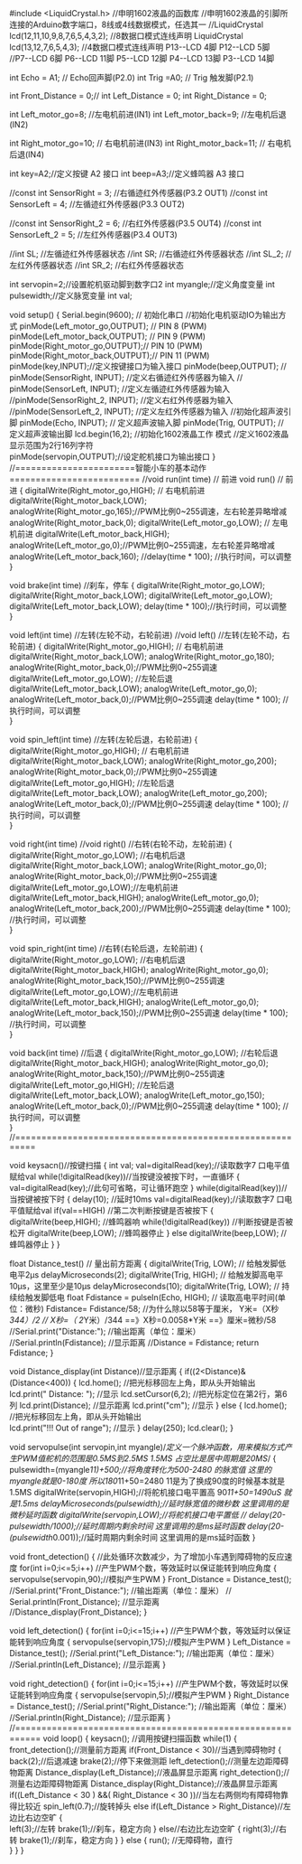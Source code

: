 #include <LiquidCrystal.h> //申明1602液晶的函数库
//申明1602液晶的引脚所连接的Arduino数字端口，8线或4线数据模式，任选其一
//LiquidCrystal lcd(12,11,10,9,8,7,6,5,4,3,2);   //8数据口模式连线声明
LiquidCrystal lcd(13,12,7,6,5,4,3); //4数据口模式连线声明 P13--LCD 4脚  P12--LCD 5脚  
              //P7--LCD 6脚   P6--LCD 11脚  P5--LCD 12脚  P4--LCD 13脚  P3--LCD 14脚  

int Echo = A1;  // Echo回声脚(P2.0)
int Trig =A0;  //  Trig 触发脚(P2.1)

int Front_Distance = 0;//
int Left_Distance = 0;
int Right_Distance = 0;

int Left_motor_go=8;     //左电机前进(IN1)
int Left_motor_back=9;     //左电机后退(IN2)

int Right_motor_go=10;    // 右电机前进(IN3)
int Right_motor_back=11;    // 右电机后退(IN4)

int key=A2;//定义按键 A2 接口
int beep=A3;//定义蜂鸣器 A3 接口

//const int SensorRight = 3;   	//右循迹红外传感器(P3.2 OUT1)
//const int SensorLeft = 4;     	//左循迹红外传感器(P3.3 OUT2)

//const int SensorRight_2 = 6;   	//右红外传感器(P3.5 OUT4)
//const int SensorLeft_2 = 5;     //左红外传感器(P3.4 OUT3)

//int SL;    //左循迹红外传感器状态
//int SR;    //右循迹红外传感器状态
//int SL_2;    //左红外传感器状态
//int SR_2;    //右红外传感器状态

int servopin=2;//设置舵机驱动脚到数字口2
int myangle;//定义角度变量
int pulsewidth;//定义脉宽变量
int val;

void setup()
{
  Serial.begin(9600);     // 初始化串口
  //初始化电机驱动IO为输出方式
  pinMode(Left_motor_go,OUTPUT); // PIN 8 (PWM)
  pinMode(Left_motor_back,OUTPUT); // PIN 9 (PWM)
  pinMode(Right_motor_go,OUTPUT);// PIN 10 (PWM) 
  pinMode(Right_motor_back,OUTPUT);// PIN 11 (PWM)
  pinMode(key,INPUT);//定义按键接口为输入接口
  pinMode(beep,OUTPUT);
  // pinMode(SensorRight, INPUT); //定义右循迹红外传感器为输入
  // pinMode(SensorLeft, INPUT); //定义左循迹红外传感器为输入
  //pinMode(SensorRight_2, INPUT); //定义右红外传感器为输入
  //pinMode(SensorLeft_2, INPUT); //定义左红外传感器为输入
  //初始化超声波引脚
  pinMode(Echo, INPUT);    // 定义超声波输入脚
  pinMode(Trig, OUTPUT);   // 定义超声波输出脚
  lcd.begin(16,2);      //初始化1602液晶工作                       模式
  //定义1602液晶显示范围为2行16列字符  
  pinMode(servopin,OUTPUT);//设定舵机接口为输出接口
}
//=======================智能小车的基本动作=========================
//void run(int time)     // 前进
void run()     // 前进
{
  digitalWrite(Right_motor_go,HIGH);  // 右电机前进
  digitalWrite(Right_motor_back,LOW);     
  analogWrite(Right_motor_go,165);//PWM比例0~255调速，左右轮差异略增减
  analogWrite(Right_motor_back,0);
  digitalWrite(Left_motor_go,LOW);  // 左电机前进
  digitalWrite(Left_motor_back,HIGH);
  analogWrite(Left_motor_go,0);//PWM比例0~255调速，左右轮差异略增减
  analogWrite(Left_motor_back,160);
  //delay(time * 100);   //执行时间，可以调整  
}

void brake(int time)  //刹车，停车
{
  digitalWrite(Right_motor_go,LOW);
  digitalWrite(Right_motor_back,LOW);
  digitalWrite(Left_motor_go,LOW);
  digitalWrite(Left_motor_back,LOW);
  delay(time * 100);//执行时间，可以调整  
}

void left(int time)         //左转(左轮不动，右轮前进)
//void left()         //左转(左轮不动，右轮前进)
{
  digitalWrite(Right_motor_go,HIGH);	// 右电机前进
  digitalWrite(Right_motor_back,LOW);
  analogWrite(Right_motor_go,180); 
  analogWrite(Right_motor_back,0);//PWM比例0~255调速
  digitalWrite(Left_motor_go,LOW);   //左轮后退
  digitalWrite(Left_motor_back,LOW);
  analogWrite(Left_motor_go,0); 
  analogWrite(Left_motor_back,0);//PWM比例0~255调速
  delay(time * 100);	//执行时间，可以调整  
}

void spin_left(int time)         //左转(左轮后退，右轮前进)
{
  digitalWrite(Right_motor_go,HIGH);	// 右电机前进
  digitalWrite(Right_motor_back,LOW);
  analogWrite(Right_motor_go,200); 
  analogWrite(Right_motor_back,0);//PWM比例0~255调速
  digitalWrite(Left_motor_go,HIGH);   //左轮后退
  digitalWrite(Left_motor_back,LOW);
  analogWrite(Left_motor_go,200); 
  analogWrite(Left_motor_back,0);//PWM比例0~255调速
  delay(time * 100);	//执行时间，可以调整   
}

void right(int time)
//void right()        //右转(右轮不动，左轮前进)
{
  digitalWrite(Right_motor_go,LOW);   //右电机后退
  digitalWrite(Right_motor_back,LOW);
  analogWrite(Right_motor_go,0); 
  analogWrite(Right_motor_back,0);//PWM比例0~255调速
  digitalWrite(Left_motor_go,LOW);//左电机前进
  digitalWrite(Left_motor_back,HIGH);
  analogWrite(Left_motor_go,0); 
  analogWrite(Left_motor_back,200);//PWM比例0~255调速
  delay(time * 100);	//执行时间，可以调整  
}

void spin_right(int time)        //右转(右轮后退，左轮前进)
{
   digitalWrite(Right_motor_go,LOW);   //右电机后退
  digitalWrite(Right_motor_back,HIGH);
  analogWrite(Right_motor_go,0); 
  analogWrite(Right_motor_back,150);//PWM比例0~255调速
  digitalWrite(Left_motor_go,LOW);//左电机前进
  digitalWrite(Left_motor_back,HIGH);
  analogWrite(Left_motor_go,0); 
  analogWrite(Left_motor_back,150);//PWM比例0~255调速
  delay(time * 100);	//执行时间，可以调整   
}

void back(int time)          //后退
{
   digitalWrite(Right_motor_go,LOW);  //右轮后退
  digitalWrite(Right_motor_back,HIGH);
  analogWrite(Right_motor_go,0);
  analogWrite(Right_motor_back,150);//PWM比例0~255调速
  digitalWrite(Left_motor_go,HIGH);  //左轮后退
  digitalWrite(Left_motor_back,LOW);
  analogWrite(Left_motor_go,150);
  analogWrite(Left_motor_back,0);//PWM比例0~255调速
  delay(time * 100);     //执行时间，可以调整  
}
//==========================================================

void keysacn()//按键扫描
{
  int val;
  val=digitalRead(key);//读取数字7 口电平值赋给val
  while(!digitalRead(key))//当按键没被按下时，一直循环
  {
    val=digitalRead(key);//此句可省略，可让循环跑空
  }
  while(digitalRead(key))//当按键被按下时
  {
    delay(10);	//延时10ms
    val=digitalRead(key);//读取数字7 口电平值赋给val
    if(val==HIGH)  //第二次判断按键是否被按下
    {
      digitalWrite(beep,HIGH);		//蜂鸣器响
      while(!digitalRead(key))	//判断按键是否被松开
        digitalWrite(beep,LOW);		//蜂鸣器停止
    }
    else
      digitalWrite(beep,LOW);          //蜂鸣器停止
  }
}

float Distance_test()   // 量出前方距离 
{
  digitalWrite(Trig, LOW);   // 给触发脚低电平2μs
  delayMicroseconds(2);
  digitalWrite(Trig, HIGH);  // 给触发脚高电平10μs，这里至少是10μs
  delayMicroseconds(10);
  digitalWrite(Trig, LOW);    // 持续给触发脚低电
  float Fdistance = pulseIn(Echo, HIGH);  // 读取高电平时间(单位：微秒)
  Fdistance= Fdistance/58;       //为什么除以58等于厘米，  Y米=（X秒*344）/2
  // X秒=（ 2*Y米）/344 ==》X秒=0.0058*Y米 ==》厘米=微秒/58
  //Serial.print("Distance:");      //输出距离（单位：厘米）
  //Serial.println(Fdistance);         //显示距离
  //Distance = Fdistance;
  return Fdistance;
}  

void Distance_display(int Distance)//显示距离
{
  if((2<Distance)&(Distance<400))
  {
    lcd.home();        //把光标移回左上角，即从头开始输出   
    lcd.print("    Distance: ");       //显示
    lcd.setCursor(6,2);   //把光标定位在第2行，第6列
    lcd.print(Distance);       //显示距离
    lcd.print("cm");          //显示
  }
  else
  {
    lcd.home();        //把光标移回左上角，即从头开始输出  
    lcd.print("!!! Out of range");       //显示
  }
  delay(250);
  lcd.clear();
}

void servopulse(int servopin,int myangle)/*定义一个脉冲函数，用来模拟方式产生PWM值舵机的范围是0.5MS到2.5MS 1.5MS 占空比是居中周期是20MS*/ 
{
  pulsewidth=(myangle*11)+500;//将角度转化为500-2480 的脉宽值 这里的myangle就是0-180度  所以180*11+50=2480  11是为了换成90度的时候基本就是1.5MS
  digitalWrite(servopin,HIGH);//将舵机接口电平置高                                      90*11+50=1490uS  就是1.5ms
  delayMicroseconds(pulsewidth);//延时脉宽值的微秒数  这里调用的是微秒延时函数
  digitalWrite(servopin,LOW);//将舵机接口电平置低
 // delay(20-pulsewidth/1000);//延时周期内剩余时间  这里调用的是ms延时函数
  delay(20-(pulsewidth*0.001));//延时周期内剩余时间  这里调用的是ms延时函数
}

void front_detection()
{
  //此处循环次数减少，为了增加小车遇到障碍物的反应速度
  for(int i=0;i<=5;i++) //产生PWM个数，等效延时以保证能转到响应角度
  {
    servopulse(servopin,90);//模拟产生PWM
  }
  Front_Distance = Distance_test();
  //Serial.print("Front_Distance:");      //输出距离（单位：厘米）
 // Serial.println(Front_Distance);         //显示距离
 //Distance_display(Front_Distance);
}

void left_detection()
{
  for(int i=0;i<=15;i++) //产生PWM个数，等效延时以保证能转到响应角度
  {
    servopulse(servopin,175);//模拟产生PWM
  }
  Left_Distance = Distance_test();
  //Serial.print("Left_Distance:");      //输出距离（单位：厘米）
  //Serial.println(Left_Distance);         //显示距离
}

void right_detection()
{
  for(int i=0;i<=15;i++) //产生PWM个数，等效延时以保证能转到响应角度
  {
    servopulse(servopin,5);//模拟产生PWM
  }
  Right_Distance = Distance_test();
  //Serial.print("Right_Distance:");      //输出距离（单位：厘米）
  //Serial.println(Right_Distance);         //显示距离
}
//===========================================================
void loop()
{
  keysacn();	   //调用按键扫描函数
  while(1)
  {
    front_detection();//测量前方距离
    if(Front_Distance < 30)//当遇到障碍物时
    {
      back(2);//后退减速
      brake(2);//停下来做测距
      left_detection();//测量左边距障碍物距离
      Distance_display(Left_Distance);//液晶屏显示距离
      right_detection();//测量右边距障碍物距离
      Distance_display(Right_Distance);//液晶屏显示距离
      if((Left_Distance < 30 ) &&( Right_Distance < 30 ))//当左右两侧均有障碍物靠得比较近
        spin_left(0.7);//旋转掉头
      else if(Left_Distance > Right_Distance)//左边比右边空旷
      {      
        left(3);//左转
        brake(1);//刹车，稳定方向
      }
      else//右边比左边空旷
      {
        right(3);//右转
        brake(1);//刹车，稳定方向
      }
    }
    else
    {
      run(); //无障碍物，直行     
    }
  } 
}










